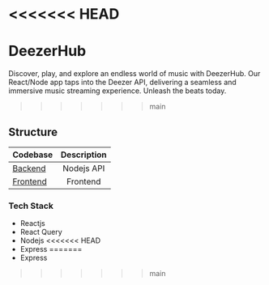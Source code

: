 <<<<<<< HEAD
=======
# DeezerHub
Discover, play, and explore an endless world of music with DeezerHub. Our React/Node app taps into the Deezer API, delivering a seamless and immersive music streaming experience. Unleash the beats today.
>>>>>>> main
## Structure
| Codebase              |      Description          |
| :-------------------- | :-----------------------: |
| [Backend](backend)    |      Nodejs API           |
| [Frontend](client)    |     Frontend              |

### Tech Stack
- []() Reactjs
- []() React Query
- []() Nodejs 
<<<<<<< HEAD
- []() Express 
=======
- []() Express 
>>>>>>> main
